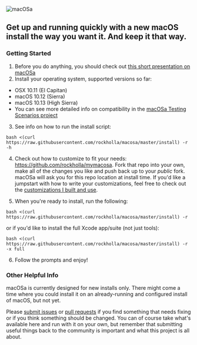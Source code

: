 ![macOSa](https://s3-us-west-2.amazonaws.com/org.rockholla.macosa/macosa.png)

## Get up and running quickly with a new macOS install the way you want it.  And keep it that way.

### Getting Started

1. Before you do anything, you should check out [this short presentation on macOSa](https://rockholla.github.io/macosa/)
2. Install your operating system, supported versions so far:
  * OSX 10.11 (El Capitan)
  * macOS 10.12 (Sierra)
  * macOS 10.13 (High Sierra)
  * You can see more detailed info on compatibility in the [macOSa Testing Scenarios project](https://github.com/rockholla/macosa/projects/1)

3. See info on how to run the install script:
```
bash <(curl https://raw.githubusercontent.com/rockholla/macosa/master/install) -r -h
```
4. Check out how to customize to fit your needs: https://github.com/rockholla/mymacosa. Fork that repo into your own, make all of the changes you like and push back up to your _public_ fork. macOSa will ask you for this repo location at install time. If you'd like a jumpstart with how to write your customizations, feel free to check out the [customizations I built and use](https://github.com/rockholla/mymacosa-personal).

5. When you're ready to install, run the following:
```
bash <(curl https://raw.githubusercontent.com/rockholla/macosa/master/install) -r
```
or if you'd like to install the full Xcode app/suite (not just tools):

```
bash <(curl https://raw.githubusercontent.com/rockholla/macosa/master/install) -r -x full
```

6. Follow the prompts and enjoy!

### Other Helpful Info

macOSa is currently designed for new installs only. There might come a time where you could install it on an already-running and configured install of macOS, but not yet.

Please [submit issues](https://github.com/rockholla/macosa/issues) or [pull requests](https://github.com/rockholla/macosa/pulls) if you find something that needs fixing or if you think something should be changed. You can of course take what's available here and run with it on your own, but remember that submitting useful things back to the community is important and what this project is all about.
